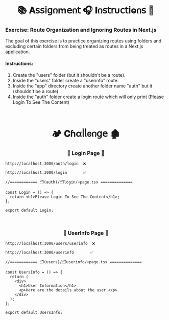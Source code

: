 
<h1  align="center" >📚 𝐀𝗌𝗌𝗂𝗀𐓣ꭑ𝖾𐓣𝗍 🎧 𝚰𐓣𝗌𝗍𝗋υ𝖼𝗍𝗂ⱺ𐓣𝗌 🧋</h1>

### Exercise: Route Organization and Ignoring Routes in Next.js

The goal of this exercise is to practice organizing routes using folders and excluding certain folders from being treated as routes in a Next.js application.

#### Instructions:

1. Create the "users" folder (but it shouldn't be a route).
2. Inside the "users" folder create a "userinfo" route.
3. Inside the "app" directory create another folder name "auth" but it (shouldn't be a route).
4. Inside the "auth" folder create a login route which will only print (Please Login To See The Content)

</br>

<h1  align="center" > 🏕️ 𝐂ɦαᥣᥣ𝖾𐓣𝗀𝖾 🏚️</h1>

<h3 align="center" > 🐇 Login Page  🦚</h3>

```dash
http://localhost:3000/auth/login  ❌ 
```

```dash
http://localhost:3000/login       ✅
```

```TSX
//============ 🗂️(auth)/🗂️login/⚛️page.tsx ============== 

const Login = () => {
  return <h1>Please Login To See The Content</h1>;
};

export default Login;

```

</br>

<h3 align="center" > 🐇 UserInfo Page  🦚</h3>

```dash
http://localhost:3000/users/userinfo  ❌ 
```

```dash
http://localhost:3000/userinfo       ✅
```

```TSX
//============ 🗂️(users)/🗂️userinfo/⚛️page.tsx ============== 

const UsersInfo = () => {
  return (
    <div>
      <h1>User Information</h1>
      <p>Here are the details about the user.</p>
    </div>
  );
};

export default UsersInfo;

```
